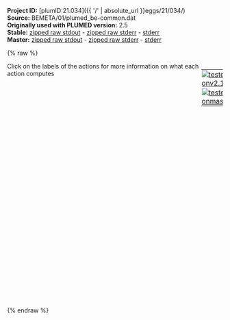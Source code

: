 **Project ID:** [plumID:21.034]({{ '/' | absolute_url }}eggs/21/034/)  
**Source:** BEMETA/01/plumed_be-common.dat  
**Originally used with PLUMED version:** 2.5  
**Stable:** [zipped raw stdout](plumed_be-common.dat.plumed.stdout.txt.zip) - [zipped raw stderr](plumed_be-common.dat.plumed.stderr.txt.zip) - [stderr](plumed_be-common.dat.plumed.stderr)  
**Master:** [zipped raw stdout](plumed_be-common.dat.plumed_master.stdout.txt.zip) - [zipped raw stderr](plumed_be-common.dat.plumed_master.stderr.txt.zip) - [stderr](plumed_be-common.dat.plumed_master.stderr)  

{% raw %}
<div style="width: 100%; float:left">
<div style="width: 90%; float:left" id="value_details_data/BEMETA/01/plumed_be-common.dat"> Click on the labels of the actions for more information on what each action computes </div>
<div style="width: 10%; float:left"><table><tr><td style="padding:1px"><a href="plumed_be-common.dat.plumed.stderr"><img src="https://img.shields.io/badge/v2.10-passing-green.svg" alt="tested onv2.10" /></a></td></tr><tr><td style="padding:1px"><a href="plumed_be-common.dat.plumed_master.stderr"><img src="https://img.shields.io/badge/master-passing-green.svg" alt="tested onmaster" /></a></td></tr></table></div></div>
<pre style="width=97%;">
<span class="plumedtooltip" style="color:green">RANDOM_EXCHANGES<span class="right">Set random pattern for exchanges. <a href="https://www.plumed.org/doc-master/user-doc/html/_r_a_n_d_o_m__e_x_c_h_a_n_g_e_s.html" style="color:green">More details</a><i></i></span></span>
<br/><span style="display:none;" id="data/BEMETA/01/plumed_be-common.dat">The RANDOM_EXCHANGES action with label <b></b> calculates something</span><b name="data/BEMETA/01/plumed_be-common.datdih-000-01" onclick='showPath("data/BEMETA/01/plumed_be-common.dat","data/BEMETA/01/plumed_be-common.datdih-000-01","data/BEMETA/01/plumed_be-common.datdih-000-01","black")'>dih-000-01</b><span style="display:none;" id="data/BEMETA/01/plumed_be-common.datdih-000-01">The TORSION action with label <b>dih-000-01</b> calculates the following quantities:<table  align="center" frame="void" width="95%" cellpadding="5%"><tr><td width="5%"><b> Quantity </b>  </td><td width="5%"><b> Type </b>  </td><td><b> Description </b> </td></tr><tr><td width="5%">dih-000-01</td><td width="5%"><font color="black">scalar</font></td><td>the TORSION involving these atoms</td></tr></table></span>: <span class="plumedtooltip" style="color:green">TORSION<span class="right">Calculate a torsional angle. <a href="https://www.plumed.org/doc-master/user-doc/html/_t_o_r_s_i_o_n.html" style="color:green">More details</a><i></i></span></span> <span class="plumedtooltip">ATOMS<span class="right">the four atoms involved in the torsional angle<i></i></span></span>=1,5,22,24
<b name="data/BEMETA/01/plumed_be-common.datdih-001-00" onclick='showPath("data/BEMETA/01/plumed_be-common.dat","data/BEMETA/01/plumed_be-common.datdih-001-00","data/BEMETA/01/plumed_be-common.datdih-001-00","black")'>dih-001-00</b><span style="display:none;" id="data/BEMETA/01/plumed_be-common.datdih-001-00">The TORSION action with label <b>dih-001-00</b> calculates the following quantities:<table  align="center" frame="void" width="95%" cellpadding="5%"><tr><td width="5%"><b> Quantity </b>  </td><td width="5%"><b> Type </b>  </td><td><b> Description </b> </td></tr><tr><td width="5%">dih-001-00</td><td width="5%"><font color="black">scalar</font></td><td>the TORSION involving these atoms</td></tr></table></span>: <span class="plumedtooltip" style="color:green">TORSION<span class="right">Calculate a torsional angle. <a href="https://www.plumed.org/doc-master/user-doc/html/_t_o_r_s_i_o_n.html" style="color:green">More details</a><i></i></span></span> <span class="plumedtooltip">ATOMS<span class="right">the four atoms involved in the torsional angle<i></i></span></span>=22,24,26,43
<b name="data/BEMETA/01/plumed_be-common.datdih-001-01" onclick='showPath("data/BEMETA/01/plumed_be-common.dat","data/BEMETA/01/plumed_be-common.datdih-001-01","data/BEMETA/01/plumed_be-common.datdih-001-01","black")'>dih-001-01</b><span style="display:none;" id="data/BEMETA/01/plumed_be-common.datdih-001-01">The TORSION action with label <b>dih-001-01</b> calculates the following quantities:<table  align="center" frame="void" width="95%" cellpadding="5%"><tr><td width="5%"><b> Quantity </b>  </td><td width="5%"><b> Type </b>  </td><td><b> Description </b> </td></tr><tr><td width="5%">dih-001-01</td><td width="5%"><font color="black">scalar</font></td><td>the TORSION involving these atoms</td></tr></table></span>: <span class="plumedtooltip" style="color:green">TORSION<span class="right">Calculate a torsional angle. <a href="https://www.plumed.org/doc-master/user-doc/html/_t_o_r_s_i_o_n.html" style="color:green">More details</a><i></i></span></span> <span class="plumedtooltip">ATOMS<span class="right">the four atoms involved in the torsional angle<i></i></span></span>=24,26,43,45
<b name="data/BEMETA/01/plumed_be-common.datdih-002-00" onclick='showPath("data/BEMETA/01/plumed_be-common.dat","data/BEMETA/01/plumed_be-common.datdih-002-00","data/BEMETA/01/plumed_be-common.datdih-002-00","black")'>dih-002-00</b><span style="display:none;" id="data/BEMETA/01/plumed_be-common.datdih-002-00">The TORSION action with label <b>dih-002-00</b> calculates the following quantities:<table  align="center" frame="void" width="95%" cellpadding="5%"><tr><td width="5%"><b> Quantity </b>  </td><td width="5%"><b> Type </b>  </td><td><b> Description </b> </td></tr><tr><td width="5%">dih-002-00</td><td width="5%"><font color="black">scalar</font></td><td>the TORSION involving these atoms</td></tr></table></span>: <span class="plumedtooltip" style="color:green">TORSION<span class="right">Calculate a torsional angle. <a href="https://www.plumed.org/doc-master/user-doc/html/_t_o_r_s_i_o_n.html" style="color:green">More details</a><i></i></span></span> <span class="plumedtooltip">ATOMS<span class="right">the four atoms involved in the torsional angle<i></i></span></span>=43,45,47,55
<b name="data/BEMETA/01/plumed_be-common.datdih-002-01" onclick='showPath("data/BEMETA/01/plumed_be-common.dat","data/BEMETA/01/plumed_be-common.datdih-002-01","data/BEMETA/01/plumed_be-common.datdih-002-01","black")'>dih-002-01</b><span style="display:none;" id="data/BEMETA/01/plumed_be-common.datdih-002-01">The TORSION action with label <b>dih-002-01</b> calculates the following quantities:<table  align="center" frame="void" width="95%" cellpadding="5%"><tr><td width="5%"><b> Quantity </b>  </td><td width="5%"><b> Type </b>  </td><td><b> Description </b> </td></tr><tr><td width="5%">dih-002-01</td><td width="5%"><font color="black">scalar</font></td><td>the TORSION involving these atoms</td></tr></table></span>: <span class="plumedtooltip" style="color:green">TORSION<span class="right">Calculate a torsional angle. <a href="https://www.plumed.org/doc-master/user-doc/html/_t_o_r_s_i_o_n.html" style="color:green">More details</a><i></i></span></span> <span class="plumedtooltip">ATOMS<span class="right">the four atoms involved in the torsional angle<i></i></span></span>=45,47,55,57
<b name="data/BEMETA/01/plumed_be-common.datdih-003-00" onclick='showPath("data/BEMETA/01/plumed_be-common.dat","data/BEMETA/01/plumed_be-common.datdih-003-00","data/BEMETA/01/plumed_be-common.datdih-003-00","black")'>dih-003-00</b><span style="display:none;" id="data/BEMETA/01/plumed_be-common.datdih-003-00">The TORSION action with label <b>dih-003-00</b> calculates the following quantities:<table  align="center" frame="void" width="95%" cellpadding="5%"><tr><td width="5%"><b> Quantity </b>  </td><td width="5%"><b> Type </b>  </td><td><b> Description </b> </td></tr><tr><td width="5%">dih-003-00</td><td width="5%"><font color="black">scalar</font></td><td>the TORSION involving these atoms</td></tr></table></span>: <span class="plumedtooltip" style="color:green">TORSION<span class="right">Calculate a torsional angle. <a href="https://www.plumed.org/doc-master/user-doc/html/_t_o_r_s_i_o_n.html" style="color:green">More details</a><i></i></span></span> <span class="plumedtooltip">ATOMS<span class="right">the four atoms involved in the torsional angle<i></i></span></span>=55,57,61,69
<b name="data/BEMETA/01/plumed_be-common.datdih-003-01" onclick='showPath("data/BEMETA/01/plumed_be-common.dat","data/BEMETA/01/plumed_be-common.datdih-003-01","data/BEMETA/01/plumed_be-common.datdih-003-01","black")'>dih-003-01</b><span style="display:none;" id="data/BEMETA/01/plumed_be-common.datdih-003-01">The TORSION action with label <b>dih-003-01</b> calculates the following quantities:<table  align="center" frame="void" width="95%" cellpadding="5%"><tr><td width="5%"><b> Quantity </b>  </td><td width="5%"><b> Type </b>  </td><td><b> Description </b> </td></tr><tr><td width="5%">dih-003-01</td><td width="5%"><font color="black">scalar</font></td><td>the TORSION involving these atoms</td></tr></table></span>: <span class="plumedtooltip" style="color:green">TORSION<span class="right">Calculate a torsional angle. <a href="https://www.plumed.org/doc-master/user-doc/html/_t_o_r_s_i_o_n.html" style="color:green">More details</a><i></i></span></span> <span class="plumedtooltip">ATOMS<span class="right">the four atoms involved in the torsional angle<i></i></span></span>=57,61,69,71
<b name="data/BEMETA/01/plumed_be-common.datdih-004-00" onclick='showPath("data/BEMETA/01/plumed_be-common.dat","data/BEMETA/01/plumed_be-common.datdih-004-00","data/BEMETA/01/plumed_be-common.datdih-004-00","black")'>dih-004-00</b><span style="display:none;" id="data/BEMETA/01/plumed_be-common.datdih-004-00">The TORSION action with label <b>dih-004-00</b> calculates the following quantities:<table  align="center" frame="void" width="95%" cellpadding="5%"><tr><td width="5%"><b> Quantity </b>  </td><td width="5%"><b> Type </b>  </td><td><b> Description </b> </td></tr><tr><td width="5%">dih-004-00</td><td width="5%"><font color="black">scalar</font></td><td>the TORSION involving these atoms</td></tr></table></span>: <span class="plumedtooltip" style="color:green">TORSION<span class="right">Calculate a torsional angle. <a href="https://www.plumed.org/doc-master/user-doc/html/_t_o_r_s_i_o_n.html" style="color:green">More details</a><i></i></span></span> <span class="plumedtooltip">ATOMS<span class="right">the four atoms involved in the torsional angle<i></i></span></span>=69,71,73,84
<b name="data/BEMETA/01/plumed_be-common.datdih-004-01" onclick='showPath("data/BEMETA/01/plumed_be-common.dat","data/BEMETA/01/plumed_be-common.datdih-004-01","data/BEMETA/01/plumed_be-common.datdih-004-01","black")'>dih-004-01</b><span style="display:none;" id="data/BEMETA/01/plumed_be-common.datdih-004-01">The TORSION action with label <b>dih-004-01</b> calculates the following quantities:<table  align="center" frame="void" width="95%" cellpadding="5%"><tr><td width="5%"><b> Quantity </b>  </td><td width="5%"><b> Type </b>  </td><td><b> Description </b> </td></tr><tr><td width="5%">dih-004-01</td><td width="5%"><font color="black">scalar</font></td><td>the TORSION involving these atoms</td></tr></table></span>: <span class="plumedtooltip" style="color:green">TORSION<span class="right">Calculate a torsional angle. <a href="https://www.plumed.org/doc-master/user-doc/html/_t_o_r_s_i_o_n.html" style="color:green">More details</a><i></i></span></span> <span class="plumedtooltip">ATOMS<span class="right">the four atoms involved in the torsional angle<i></i></span></span>=71,73,84,86
<b name="data/BEMETA/01/plumed_be-common.datdih-005-00" onclick='showPath("data/BEMETA/01/plumed_be-common.dat","data/BEMETA/01/plumed_be-common.datdih-005-00","data/BEMETA/01/plumed_be-common.datdih-005-00","black")'>dih-005-00</b><span style="display:none;" id="data/BEMETA/01/plumed_be-common.datdih-005-00">The TORSION action with label <b>dih-005-00</b> calculates the following quantities:<table  align="center" frame="void" width="95%" cellpadding="5%"><tr><td width="5%"><b> Quantity </b>  </td><td width="5%"><b> Type </b>  </td><td><b> Description </b> </td></tr><tr><td width="5%">dih-005-00</td><td width="5%"><font color="black">scalar</font></td><td>the TORSION involving these atoms</td></tr></table></span>: <span class="plumedtooltip" style="color:green">TORSION<span class="right">Calculate a torsional angle. <a href="https://www.plumed.org/doc-master/user-doc/html/_t_o_r_s_i_o_n.html" style="color:green">More details</a><i></i></span></span> <span class="plumedtooltip">ATOMS<span class="right">the four atoms involved in the torsional angle<i></i></span></span>=84,86,88,98
<b name="data/BEMETA/01/plumed_be-common.datdih-005-01" onclick='showPath("data/BEMETA/01/plumed_be-common.dat","data/BEMETA/01/plumed_be-common.datdih-005-01","data/BEMETA/01/plumed_be-common.datdih-005-01","black")'>dih-005-01</b><span style="display:none;" id="data/BEMETA/01/plumed_be-common.datdih-005-01">The TORSION action with label <b>dih-005-01</b> calculates the following quantities:<table  align="center" frame="void" width="95%" cellpadding="5%"><tr><td width="5%"><b> Quantity </b>  </td><td width="5%"><b> Type </b>  </td><td><b> Description </b> </td></tr><tr><td width="5%">dih-005-01</td><td width="5%"><font color="black">scalar</font></td><td>the TORSION involving these atoms</td></tr></table></span>: <span class="plumedtooltip" style="color:green">TORSION<span class="right">Calculate a torsional angle. <a href="https://www.plumed.org/doc-master/user-doc/html/_t_o_r_s_i_o_n.html" style="color:green">More details</a><i></i></span></span> <span class="plumedtooltip">ATOMS<span class="right">the four atoms involved in the torsional angle<i></i></span></span>=86,88,98,100
<b name="data/BEMETA/01/plumed_be-common.datdih-006-00" onclick='showPath("data/BEMETA/01/plumed_be-common.dat","data/BEMETA/01/plumed_be-common.datdih-006-00","data/BEMETA/01/plumed_be-common.datdih-006-00","black")'>dih-006-00</b><span style="display:none;" id="data/BEMETA/01/plumed_be-common.datdih-006-00">The TORSION action with label <b>dih-006-00</b> calculates the following quantities:<table  align="center" frame="void" width="95%" cellpadding="5%"><tr><td width="5%"><b> Quantity </b>  </td><td width="5%"><b> Type </b>  </td><td><b> Description </b> </td></tr><tr><td width="5%">dih-006-00</td><td width="5%"><font color="black">scalar</font></td><td>the TORSION involving these atoms</td></tr></table></span>: <span class="plumedtooltip" style="color:green">TORSION<span class="right">Calculate a torsional angle. <a href="https://www.plumed.org/doc-master/user-doc/html/_t_o_r_s_i_o_n.html" style="color:green">More details</a><i></i></span></span> <span class="plumedtooltip">ATOMS<span class="right">the four atoms involved in the torsional angle<i></i></span></span>=98,100,102,105
<b name="data/BEMETA/01/plumed_be-common.datdih-006-01" onclick='showPath("data/BEMETA/01/plumed_be-common.dat","data/BEMETA/01/plumed_be-common.datdih-006-01","data/BEMETA/01/plumed_be-common.datdih-006-01","black")'>dih-006-01</b><span style="display:none;" id="data/BEMETA/01/plumed_be-common.datdih-006-01">The TORSION action with label <b>dih-006-01</b> calculates the following quantities:<table  align="center" frame="void" width="95%" cellpadding="5%"><tr><td width="5%"><b> Quantity </b>  </td><td width="5%"><b> Type </b>  </td><td><b> Description </b> </td></tr><tr><td width="5%">dih-006-01</td><td width="5%"><font color="black">scalar</font></td><td>the TORSION involving these atoms</td></tr></table></span>: <span class="plumedtooltip" style="color:green">TORSION<span class="right">Calculate a torsional angle. <a href="https://www.plumed.org/doc-master/user-doc/html/_t_o_r_s_i_o_n.html" style="color:green">More details</a><i></i></span></span> <span class="plumedtooltip">ATOMS<span class="right">the four atoms involved in the torsional angle<i></i></span></span>=100,102,105,107
<b name="data/BEMETA/01/plumed_be-common.datdih-007-00" onclick='showPath("data/BEMETA/01/plumed_be-common.dat","data/BEMETA/01/plumed_be-common.datdih-007-00","data/BEMETA/01/plumed_be-common.datdih-007-00","black")'>dih-007-00</b><span style="display:none;" id="data/BEMETA/01/plumed_be-common.datdih-007-00">The TORSION action with label <b>dih-007-00</b> calculates the following quantities:<table  align="center" frame="void" width="95%" cellpadding="5%"><tr><td width="5%"><b> Quantity </b>  </td><td width="5%"><b> Type </b>  </td><td><b> Description </b> </td></tr><tr><td width="5%">dih-007-00</td><td width="5%"><font color="black">scalar</font></td><td>the TORSION involving these atoms</td></tr></table></span>: <span class="plumedtooltip" style="color:green">TORSION<span class="right">Calculate a torsional angle. <a href="https://www.plumed.org/doc-master/user-doc/html/_t_o_r_s_i_o_n.html" style="color:green">More details</a><i></i></span></span> <span class="plumedtooltip">ATOMS<span class="right">the four atoms involved in the torsional angle<i></i></span></span>=105,107,109,119
<b name="data/BEMETA/01/plumed_be-common.datdih-007-01" onclick='showPath("data/BEMETA/01/plumed_be-common.dat","data/BEMETA/01/plumed_be-common.datdih-007-01","data/BEMETA/01/plumed_be-common.datdih-007-01","black")'>dih-007-01</b><span style="display:none;" id="data/BEMETA/01/plumed_be-common.datdih-007-01">The TORSION action with label <b>dih-007-01</b> calculates the following quantities:<table  align="center" frame="void" width="95%" cellpadding="5%"><tr><td width="5%"><b> Quantity </b>  </td><td width="5%"><b> Type </b>  </td><td><b> Description </b> </td></tr><tr><td width="5%">dih-007-01</td><td width="5%"><font color="black">scalar</font></td><td>the TORSION involving these atoms</td></tr></table></span>: <span class="plumedtooltip" style="color:green">TORSION<span class="right">Calculate a torsional angle. <a href="https://www.plumed.org/doc-master/user-doc/html/_t_o_r_s_i_o_n.html" style="color:green">More details</a><i></i></span></span> <span class="plumedtooltip">ATOMS<span class="right">the four atoms involved in the torsional angle<i></i></span></span>=107,109,119,121
<b name="data/BEMETA/01/plumed_be-common.datdih-008-00" onclick='showPath("data/BEMETA/01/plumed_be-common.dat","data/BEMETA/01/plumed_be-common.datdih-008-00","data/BEMETA/01/plumed_be-common.datdih-008-00","black")'>dih-008-00</b><span style="display:none;" id="data/BEMETA/01/plumed_be-common.datdih-008-00">The TORSION action with label <b>dih-008-00</b> calculates the following quantities:<table  align="center" frame="void" width="95%" cellpadding="5%"><tr><td width="5%"><b> Quantity </b>  </td><td width="5%"><b> Type </b>  </td><td><b> Description </b> </td></tr><tr><td width="5%">dih-008-00</td><td width="5%"><font color="black">scalar</font></td><td>the TORSION involving these atoms</td></tr></table></span>: <span class="plumedtooltip" style="color:green">TORSION<span class="right">Calculate a torsional angle. <a href="https://www.plumed.org/doc-master/user-doc/html/_t_o_r_s_i_o_n.html" style="color:green">More details</a><i></i></span></span> <span class="plumedtooltip">ATOMS<span class="right">the four atoms involved in the torsional angle<i></i></span></span>=119,121,123,143
<b name="data/BEMETA/01/plumed_be-common.datdih-008-01" onclick='showPath("data/BEMETA/01/plumed_be-common.dat","data/BEMETA/01/plumed_be-common.datdih-008-01","data/BEMETA/01/plumed_be-common.datdih-008-01","black")'>dih-008-01</b><span style="display:none;" id="data/BEMETA/01/plumed_be-common.datdih-008-01">The TORSION action with label <b>dih-008-01</b> calculates the following quantities:<table  align="center" frame="void" width="95%" cellpadding="5%"><tr><td width="5%"><b> Quantity </b>  </td><td width="5%"><b> Type </b>  </td><td><b> Description </b> </td></tr><tr><td width="5%">dih-008-01</td><td width="5%"><font color="black">scalar</font></td><td>the TORSION involving these atoms</td></tr></table></span>: <span class="plumedtooltip" style="color:green">TORSION<span class="right">Calculate a torsional angle. <a href="https://www.plumed.org/doc-master/user-doc/html/_t_o_r_s_i_o_n.html" style="color:green">More details</a><i></i></span></span> <span class="plumedtooltip">ATOMS<span class="right">the four atoms involved in the torsional angle<i></i></span></span>=121,123,143,145
<b name="data/BEMETA/01/plumed_be-common.datdih-009-00" onclick='showPath("data/BEMETA/01/plumed_be-common.dat","data/BEMETA/01/plumed_be-common.datdih-009-00","data/BEMETA/01/plumed_be-common.datdih-009-00","black")'>dih-009-00</b><span style="display:none;" id="data/BEMETA/01/plumed_be-common.datdih-009-00">The TORSION action with label <b>dih-009-00</b> calculates the following quantities:<table  align="center" frame="void" width="95%" cellpadding="5%"><tr><td width="5%"><b> Quantity </b>  </td><td width="5%"><b> Type </b>  </td><td><b> Description </b> </td></tr><tr><td width="5%">dih-009-00</td><td width="5%"><font color="black">scalar</font></td><td>the TORSION involving these atoms</td></tr></table></span>: <span class="plumedtooltip" style="color:green">TORSION<span class="right">Calculate a torsional angle. <a href="https://www.plumed.org/doc-master/user-doc/html/_t_o_r_s_i_o_n.html" style="color:green">More details</a><i></i></span></span> <span class="plumedtooltip">ATOMS<span class="right">the four atoms involved in the torsional angle<i></i></span></span>=143,145,147,164


<span class="plumedtooltip" style="color:green">PRINT<span class="right">Print quantities to a file. <a href="https://www.plumed.org/doc-master/user-doc/html/_p_r_i_n_t.html" style="color:green">More details</a><i></i></span></span> <span class="plumedtooltip">STRIDE<span class="right"> the frequency with which the quantities of interest should be output<i></i></span></span>=250 <span class="plumedtooltip">ARG<span class="right">the labels of the values that you would like to print to the file<i></i></span></span>=<b name="data/BEMETA/01/plumed_be-common.datdih-000-01">dih-000-01</b>,<b name="data/BEMETA/01/plumed_be-common.datdih-001-00">dih-001-00</b>,<b name="data/BEMETA/01/plumed_be-common.datdih-001-01">dih-001-01</b>,<b name="data/BEMETA/01/plumed_be-common.datdih-002-00">dih-002-00</b>,<b name="data/BEMETA/01/plumed_be-common.datdih-002-01">dih-002-01</b>,<b name="data/BEMETA/01/plumed_be-common.datdih-003-00">dih-003-00</b>,<b name="data/BEMETA/01/plumed_be-common.datdih-003-01">dih-003-01</b>,<b name="data/BEMETA/01/plumed_be-common.datdih-004-00">dih-004-00</b>,<b name="data/BEMETA/01/plumed_be-common.datdih-004-01">dih-004-01</b>,<b name="data/BEMETA/01/plumed_be-common.datdih-005-00">dih-005-00</b>,<b name="data/BEMETA/01/plumed_be-common.datdih-005-01">dih-005-01</b>,<b name="data/BEMETA/01/plumed_be-common.datdih-006-00">dih-006-00</b>,<b name="data/BEMETA/01/plumed_be-common.datdih-006-01">dih-006-01</b>,<b name="data/BEMETA/01/plumed_be-common.datdih-007-00">dih-007-00</b>,<b name="data/BEMETA/01/plumed_be-common.datdih-007-01">dih-007-01</b>,<b name="data/BEMETA/01/plumed_be-common.datdih-008-00">dih-008-00</b>,<b name="data/BEMETA/01/plumed_be-common.datdih-008-01">dih-008-01</b>,<b name="data/BEMETA/01/plumed_be-common.datdih-009-00">dih-009-00</b> <span class="plumedtooltip">FILE<span class="right">the name of the file on which to output these quantities<i></i></span></span>=COLVAR
</pre>
{% endraw %}
